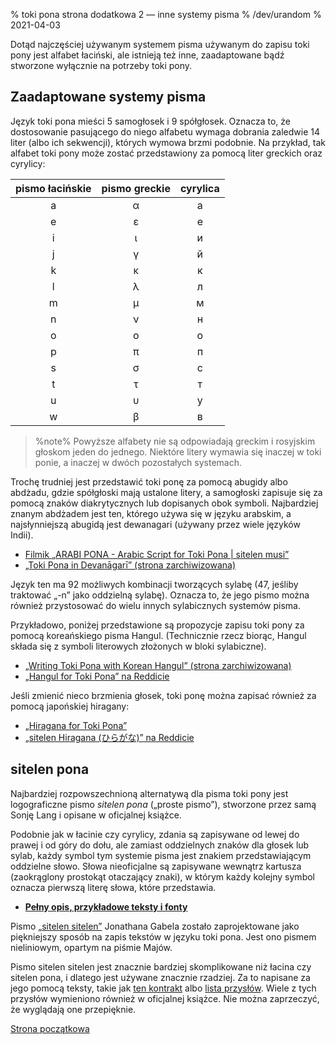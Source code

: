 % toki pona strona dodatkowa 2 — inne systemy pisma
% /dev/urandom
% 2021-04-03

Dotąd najczęściej używanym systemem pisma używanym do zapisu toki pony jest alfabet 
łaciński, ale istnieją też inne, zaadaptowane bądź stworzone wyłącznie na potrzeby 
toki pony.

## Zaadaptowane systemy pisma

Język toki pona mieści 5 samogłosek i 9 spółgłosek. Oznacza to, że dostosowanie 
pasującego do niego alfabetu wymaga dobrania zaledwie 14 liter (albo ich sekwencji),
których wymowa brzmi podobnie. Na przykład, tak alfabet toki pony może zostać 
przedstawiony za pomocą liter greckich oraz cyrylicy:

| pismo łacińskie | pismo greckie | cyrylica |
|:-----:|:-----:|:--------:|
| a | α | а |
| e | ε | е |
| i | ι | и |
| j | γ | й |
| k | κ | к |
| l | λ | л |
| m | μ | м |
| n | ν | н |
| o | ο | о |
| p | π | п |
| s | σ | с |
| t | τ | т |
| u | υ | у |
| w | β | в |

> %note%
> Powyższe alfabety nie są odpowiadają greckim i rosyjskim głoskom jeden do jednego.
> Niektóre litery wymawia się inaczej w toki ponie, a inaczej w dwóch pozostałych
> systemach.

Trochę trudniej jest przedstawić toki ponę za pomocą abugidy albo abdżadu, gdzie
spółgłoski mają ustalone litery, a samogłoski zapisuje się za pomocą znaków 
diakrytycznych lub dopisanych obok symboli. Najbardziej znanym abdżadem jest ten, 
którego używa się w języku arabskim, a najsłynniejszą abugidą jest dewanagari (używany 
przez wiele języków Indii).

* [Filmik „ARABI PONA - Arabic Script for Toki Pona | sitelen musi”][arabic]
* [„Toki Pona in Devanāgarī” (strona zarchiwizowana)][devanagari]

[arabic]:https://www.youtube.com/watch?v=Mh9Wypm6pXs
[devanagari]:https://web.archive.org/web/20060727115116/http://www.deadlybrain.org/projects/tokipona/deva_guja.php

Język ten ma 92 możliwych kombinacji tworzących sylabę (47, jeśliby traktować „-n” 
jako oddzielną sylabę). Oznacza to, że jego pismo można również przystosować do wielu 
innych sylabicznych systemów pisma.

Przykładowo, poniżej przedstawione są propozycje zapisu toki pony za pomocą 
koreańskiego pisma Hangul. (Technicznie rzecz biorąc, Hangul składa się z symboli 
literowych złożonych w bloki sylabiczne).

* [„Writing Toki Pona with Korean Hangul” (strona zarchiwizowana)][hangularch]
* [„Hangul for Toki Pona” na Reddicie][hangulred]

[hangularch]:https://web.archive.org/web/20070313181500/http://www.tokipona.bravehost.com/korean.html
[hangulred]:https://www.reddit.com/r/tokipona/comments/8mx951/hangul_for_toki_pona/

Jeśli zmienić nieco brzmienia głosek, toki ponę można zapisać również za pomocą 
japońskiej hiragany:

* [„Hiragana for Toki Pona”][hiragana1]
* [„sitelen Hiragana (ひらがな)” na Reddicie][hiragana_red]

[hiragana1]:https://www.deviantart.com/derroflcopter/journal/Hiragana-for-Toki-Pona-339541633
[hiragana_red]:https://www.reddit.com/r/tokipona/comments/e7g91u/sitelen_hiragana_%E3%81%B2%E3%82%89%E3%81%8C%E3%81%AA/

## sitelen pona

Najbardziej rozpowszechnioną alternatywą dla pisma toki pony jest logograficzne pismo
*sitelen pona* („proste pismo”), stworzone przez samą Sonję Lang i opisane
w oficjalnej książce.

Podobnie jak w łacinie czy cyrylicy, zdania są zapisywane od lewej do prawej i od 
góry do dołu, ale zamiast oddzielnych znaków dla głosek lub sylab, każdy symbol tym 
systemie pisma jest znakiem przedstawiającym oddzielne słowo. Słowa nieoficjalne są 
zapisywane wewnątrz kartusza (zaokrąglony prostokąt otaczający znaki), w którym każdy 
kolejny symbol oznacza pierwszą literę słowa, które przedstawia.

* **[Pełny opis, przykładowe teksty i fonty](pl_sitelen_pona.html)**

Pismo [„sitelen sitelen”](https://jonathangabel.com/toki-pona/) Jonathana Gabela
zostało zaprojektowane jako piękniejszy sposób na zapis tekstów w języku toki pona. Jest ono pismem nieliniowym, opartym na piśmie Majów.

Pismo sitelen sitelen jest znacznie bardziej skomplikowane niż łacina czy sitelen 
pona, i dlatego jest używane znacznie rzadziej. Za to napisane za jego pomocą teksty, 
takie jak [ten kontrakt](https://www.jonathangabel.com/archive/2012/artworks_lipu-lawa-pi-esun-kama.html) 
albo [lista przysłów](https://jonathangabel.com/toki-pona/dictionaries/gallery/). 
Wiele z tych przysłów wymieniono również w oficjalnej książce. Nie można zaprzeczyć, 
że wyglądają one przepięknie.

[Strona początkowa](pl_index.html)
